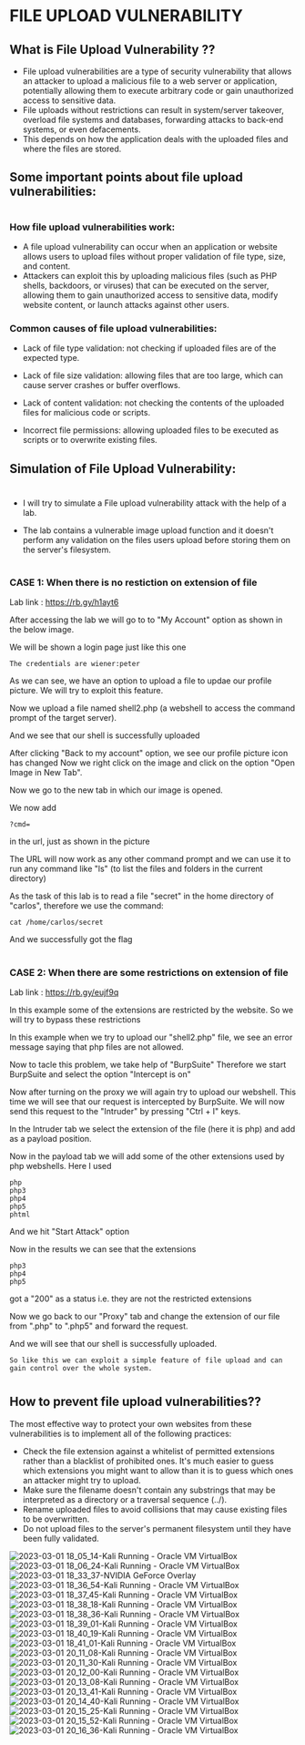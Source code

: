 FILE UPLOAD VULNERABILITY
=========================

## What is File Upload Vulnerability ??

- File upload vulnerabilities are a type of security vulnerability that allows an attacker to upload a malicious file to a web server or application, potentially  allowing them to execute arbitrary code or gain unauthorized access to sensitive data.
- File uploads without restrictions can result in system/server takeover, overload file systems and databases, forwarding attacks to back-end systems, or even defacements. 
- This depends on how the application deals with the uploaded files and where the files are stored.

## Some important points about file upload vulnerabilities:
#
### How file upload vulnerabilities work:

- A file upload vulnerability can occur when an application or website allows users to upload files without proper validation of file type, size, and content. 
- Attackers can exploit this by uploading malicious files (such as PHP shells, backdoors, or viruses) that can be executed on the server, allowing them to gain unauthorized access to sensitive data, modify website content, or launch attacks against other users.

### Common causes of file upload vulnerabilities:

- Lack of file type validation: not checking if uploaded files are of the expected type.

- Lack of file size validation: allowing files that are too large, which can cause server crashes or buffer overflows.

- Lack of content validation: not checking the contents of the uploaded files for malicious code or scripts.

- Incorrect file permissions: allowing uploaded files to be executed as scripts or to overwrite existing files.

## Simulation of File Upload Vulnerability: 
#

- I will try to simulate a File upload vulnerability attack with the help of a lab.

- The lab contains a vulnerable image upload function and it doesn't perform any validation on the files users upload before storing them on the server's filesystem. 

#
### CASE 1: When there is no restiction on extension of file
Lab link : https://rb.gy/h1ayt6

After accessing the lab we will go to to "My Account" option as shown in the below image.

We will be shown a login page just like this one

    The credentials are wiener:peter

As we can see, we have an option to upload a file to updae our profile picture.
We will try to exploit this feature.

Now we upload a file named shell2.php (a webshell to access the command prompt of the target server).

And we see that our shell is successfully uploaded

After clicking "Back to my account" option, we see our profile picture icon has changed
Now we right click on the image and click on the option "Open Image in New Tab".

Now we go to the new tab in which our image is opened.

We now add
        
    ?cmd=
in the url, just as shown in the picture

The URL will now work as any other command prompt and we can use it to run any command like "ls" (to list the files and folders in the current directory)

As the task of this lab is to read a file "secret" in the home directory of "carlos", therefore we use the command:

    cat /home/carlos/secret

And we successfully got the flag

#
### CASE 2: When there are some restrictions on extension of file
Lab link : https://rb.gy/eujf9q

In this example some of the extensions are restricted by the website.
So we will try to bypass these restrictions

In this example when we try to upload our "shell2.php" file, we see an error message saying that php files are not allowed.

Now to tacle this problem, we take help of "BurpSuite"
Therefore we start BurpSuite and select the option "Intercept is on"

Now after turning on the proxy we will again try to upload our webshell.
This time we will see that our request is intercepted by BurpSuite.
We will now send this request to the "Intruder" by pressing "Ctrl + I" keys.

In the Intruder tab we select the extension of the file (here it is php) and add as a payload position.

Now in the payload tab we will add some of the other extensions used by php webshells.
Here I used

    php
    php3
    php4
    php5
    phtml

And we hit "Start Attack" option

Now in the results we can see that the extensions

    php3
    php4
    php5

got a "200" as a status i.e. they are not the restricted extensions

Now we go back to our "Proxy" tab and change the extension of our file from ".php" to ".php5" and forward the request.

And we will see that our shell is successfully uploaded.


    So like this we can exploit a simple feature of file upload and can gain control over the whole system.
#
## How to prevent file upload vulnerabilities??

The most effective way to protect your own websites from these vulnerabilities is to implement all of the following practices: 

- Check the file extension against a whitelist of permitted extensions rather than a blacklist of prohibited ones. It's much easier to guess which extensions you might want to allow than it is to guess which ones an attacker might try to upload.
- Make sure the filename doesn't contain any substrings that may be interpreted as a directory or a traversal sequence (../).
- Rename uploaded files to avoid collisions that may cause existing files to be overwritten.
- Do not upload files to the server's permanent filesystem until they have been fully validated. 

![2023-03-01 18_05_14-Kali  Running  - Oracle VM VirtualBox](https://user-images.githubusercontent.com/125211284/222184145-f93c1d79-e9af-4c5c-b7d7-c1d241634933.png)
![2023-03-01 18_06_24-Kali  Running  - Oracle VM VirtualBox](https://user-images.githubusercontent.com/125211284/222184157-b3ae82a8-9ca1-4123-84d5-cabf3e8974ad.png)
![2023-03-01 18_33_37-NVIDIA GeForce Overlay](https://user-images.githubusercontent.com/125211284/222184167-93e56efe-6406-498c-b469-db862ec5ced3.png)
![2023-03-01 18_36_54-Kali  Running  - Oracle VM VirtualBox](https://user-images.githubusercontent.com/125211284/222184207-9ca2e829-28fd-4895-9e1c-26b32c0a23fa.png)
![2023-03-01 18_37_45-Kali  Running  - Oracle VM VirtualBox](https://user-images.githubusercontent.com/125211284/222184218-35970fed-6c95-4f82-83a7-30498a4a8925.png)
![2023-03-01 18_38_18-Kali  Running  - Oracle VM VirtualBox](https://user-images.githubusercontent.com/125211284/222184236-e3773292-d6f4-475d-8a5d-4f292c357805.png)
![2023-03-01 18_38_36-Kali  Running  - Oracle VM VirtualBox](https://user-images.githubusercontent.com/125211284/222184247-ce4d1f36-a0ba-4a08-b545-df613a1c8c46.png)
![2023-03-01 18_39_01-Kali  Running  - Oracle VM VirtualBox](https://user-images.githubusercontent.com/125211284/222184254-71d610f6-7f64-49b2-a19e-7704312c89fe.png)
![2023-03-01 18_40_19-Kali  Running  - Oracle VM VirtualBox](https://user-images.githubusercontent.com/125211284/222184283-dad7805d-2343-47c3-a9c2-e6cbb246f53b.png)
![2023-03-01 18_41_01-Kali  Running  - Oracle VM VirtualBox](https://user-images.githubusercontent.com/125211284/222184299-a84a73a4-742a-4fdb-af36-26e48234046d.png)
![2023-03-01 20_11_08-Kali  Running  - Oracle VM VirtualBox](https://user-images.githubusercontent.com/125211284/222184313-e0c41936-41df-476a-8b5c-c617cef30d7e.png)
![2023-03-01 20_11_30-Kali  Running  - Oracle VM VirtualBox](https://user-images.githubusercontent.com/125211284/222184321-aaf9b835-7ab7-4c26-aa1f-0064846ea8c4.png)
![2023-03-01 20_12_00-Kali  Running  - Oracle VM VirtualBox](https://user-images.githubusercontent.com/125211284/222184331-6a306830-0a2b-4630-a92d-bd2e4160a530.png)
![2023-03-01 20_13_08-Kali  Running  - Oracle VM VirtualBox](https://user-images.githubusercontent.com/125211284/222184340-2baf508a-7c46-48a4-8759-e5018cf280e2.png)
![2023-03-01 20_13_41-Kali  Running  - Oracle VM VirtualBox](https://user-images.githubusercontent.com/125211284/222184350-1291abe8-6d70-4de3-91a6-c79f212e1d67.png)
![2023-03-01 20_14_40-Kali  Running  - Oracle VM VirtualBox](https://user-images.githubusercontent.com/125211284/222184356-d147d244-e310-4b94-9743-ca22fc1e30d3.png)
![2023-03-01 20_15_25-Kali  Running  - Oracle VM VirtualBox](https://user-images.githubusercontent.com/125211284/222184377-9552e8cc-09e4-4597-bd22-201d688e956c.png)
![2023-03-01 20_15_52-Kali  Running  - Oracle VM VirtualBox](https://user-images.githubusercontent.com/125211284/222184384-365062c9-623a-4413-83d0-e5f7ba111f96.png)
![2023-03-01 20_16_36-Kali  Running  - Oracle VM VirtualBox](https://user-images.githubusercontent.com/125211284/222184390-c5290349-b300-48d7-b509-d035b7d208a4.png)




